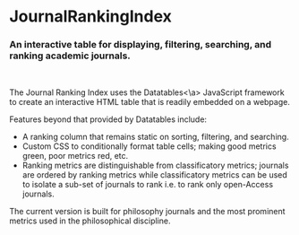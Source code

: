 # JournalRankingIndex
<h3>An interactive table for displaying, filtering, searching, and ranking academic journals.</h3><br>

The Journal Ranking Index uses the <a scr=datatables.net>Datatables<\a> JavaScript framework to create an interactive HTML table that is readily embedded on a webpage. 

Features beyond that provided by Datatables include:
  - A ranking column that remains static on sorting, filtering, and searching. 
  - Custom CSS to conditionally format table cells; making good metrics green, poor metrics red, etc.
  - Ranking metrics are distinguishable from classificatory metrics; journals are ordered by ranking metrics while classificatory metrics can be used to isolate a sub-set of journals to rank i.e. to rank only open-Access journals.

The current version is built for philosophy journals and the most prominent metrics used in the philosophical discipline. 
